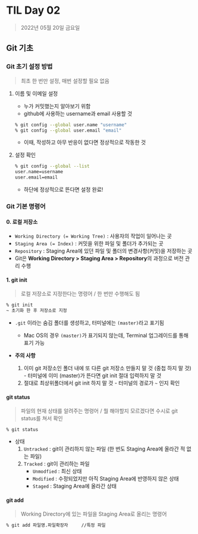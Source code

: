 # TIL Day 02

> 2022년 05월 20일 금요일



## Git 기초



### Git 초기 설정 방법

> 최초 한 번만 설정, 매번 설정할 필요 없음



1. 이름 및 이메일 설정

   - 누가 커밋했는지 알아보기 위함
   - github에 사용하는 username과 email 사용할 것

   ```bash
   % git config --global user.name "username"
   % git config --global user.email "email"
   ```

   - 이때, 작성하고 아무 반응이 없다면 정상적으로 작동한 것

2. 설정 확인

   ```bash
   % git config --global --list
   user.name=username
   user.email=email
   ```

   - 하단에 정상적으로 뜬다면 설정 완료!



### Git 기본 명령어

#### 0. 로컬 저장소

- `Working Directory (= Working Tree)` : 사용자의 작업이 일어나는 곳
- `Staging Area (= Index)` : 커밋을 위한 파일 및 폴더가 추가되는 곳
- `Repository` : Staging Area에 있던 파일 및 폴더의 변경사항(커밋)을 저장하는 곳
- Git은 **Working Directory > Staging Area > Repository**의 과정으로 버전 관리 수행



#### 1. git init

> 로컬 저장소로 지정한다는 명령어 / 한 번만 수행해도 됨



```bash
% git init
~ 초기화 한 후 저장소로 지정
```

- `.git` 이라는 숨김 폴더를 생성하고, 터미널에는 `(master)`라고 표기됨
  - Mac OS의 경우 `(master)`가 표기되지 않는데, Terminal 업그레이드를 통해 표기 가능

- **주의 사항**

	1. 이미 git 저장소인 폴더 내에 또 다른 git 저장소 만들지 말 것 (중첩 하지 말 것)
      - 터미널에 이미 (master)가 뜬다면 git init 절대 입력하지 말 것
	2. 절대로 최상위폴더에서 git init 하지 말 것
      - 터미널의 경로가 `~` 인지 확인



#### git status

> 파일의 현재 상태를 알려주는 명령어 / 뭘 해야할지 모르겠다면 수시로 git status를 쳐서 확인



```bas
% git status
```

- 상태
  1. `Untracked` : git이 관리하지 않는 파일 (한 번도 Staging Area에 올라간 적 없는 파일)
  2. `Tracked` : git이 관리하는 파일
     - `Unmodfied` : 최신 상태
     - `Modified` : 수정되었지만 아직 Staging Area에 반영하지 않은 상태
     - `Staged` : Staging Area에 올라간 상태



#### git add

> Working Directory에 있는 파일을 Staging Area로 올리는 명령어



```bash
% git add 파일명.파일확장자		//특정 파일

```









